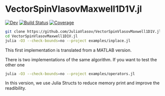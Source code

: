 # VectorSpinVlasovMaxwell1D1V.jl

[![Dev](https://img.shields.io/badge/docs-dev-blue.svg)](https://JuliaVlasov.github.io/VectorSpinVlasovMaxwell1D1V.jl/dev/)
[![Build Status](https://github.com/JuliaVlasov/VectorSpinVlasovMaxwell1D1V.jl/actions/workflows/CI.yml/badge.svg?branch=main)](https://github.com/JuliaVlasov/VectorSpinVlasovMaxwell1D1V.jl/actions/workflows/CI.yml?query=branch%3Amain)
[![Coverage](https://codecov.io/gh/JuliaVlasov/VectorSpinVlasovMaxwell1D1V.jl/branch/main/graph/badge.svg)](https://codecov.io/gh/JuliaVlasov/VectorSpinVlasovMaxwell1D1V.jl)

```bash
git clone https://github.com/JuliaVlasov/VectorSpinVlasovMaxwell1D1V.jl.git
cd VectorSpinVlasovMaxwell1D1V.jl
julia -O3 --check-bounds=no --project examples/inplace.jl
```
This first implementation is translated from a MATLAB version. 

There is two implementations of the same algorithm. If you want to test the other one

```bash
julia -O3 --check-bounds=no --project examples/operators.jl
```

In this version, we use Julia Structs to reduce memory print and improve the readibility.
